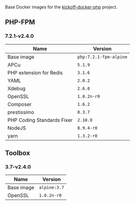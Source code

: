 Base Docker images for the [kickoff-docker-php](https://github.com/thecodingmachine/kickoff-docker-php/) project.

## PHP-FPM

### 7.2.1-v2.4.0

| Name                       | Version                                         |
|----------------------------|-------------------------------------------------|
| Base image                 | `php:7.2.1-fpm-alpine` |
| APCu                       | `5.1.9`               |
| PHP extension for Redis    | `3.1.6`           |
| YAML                       | `2.0.2`               |
| Xdebug                     | `2.6.0`             |
| OpenSSL                    | `1.0.2n-r0`            |
| Composer                   | `1.6.2`           |
| prestissimo                | `0.3.7`        |
| PHP Coding Standards Fixer | `2.10.0`       |
| NodeJS                     | `8.9.4-r0`               |
| yarn                       | `1.3.2-r0`               |

## Toolbox

### 3.7-v2.4.0

| Name       | Version                                    |
|------------|--------------------------------------------|
| Base image | `alpine:3.7` |
| OpenSSL    | `1.0.2n-r0`       |